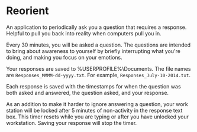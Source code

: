 Reorient
========

An application to periodically ask you a question that requires a response. Helpful to pull you back into reality when computers pull you in.

Every 30 minutes, you will be asked a question. The questions are intended to bring about awareness to yourself by briefly interrupting what you're doing, and making you focus on your emotions.

Your responses are saved to %USERPROFILE%\Documents. The file names are `Responses_MMMM-dd-yyyy.txt`.
For example, `Responses_July-10-2014.txt`.

Each response is saved with the timestamps for when the question was both asked and answered, the question asked, and your response.

As an addition to make it harder to ignore answering a question, your work station will be locked after 5 minutes of non-activity in the response text box. This timer resets while you are typing or after you have unlocked your workstation. Saving your response will stop the timer.
